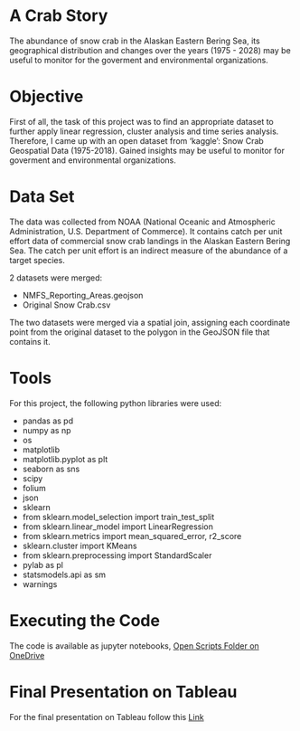 # A Crab Story

The abundance of snow crab in the Alaskan Eastern Bering Sea, its geographical distribution
and changes over the years (1975 - 2028) may be useful to monitor for the goverment and environmental organizations.

# Objective

First of all, the task of this project was to find an appropriate dataset to further apply linear regression, cluster analysis and time series analysis.
Therefore, I came up with an open dataset from ‘kaggle’: Snow Crab Geospatial Data (1975-2018).
Gained insights may be useful to monitor for goverment and environmental organizations.

# Data Set

The data was collected from NOAA (National Oceanic and Atmospheric Administration, U.S. Department of Commerce).
It contains catch per unit effort data of commercial snow crab landings in the Alaskan Eastern Bering Sea.
The catch per unit effort is an indirect measure of the abundance of a target species.

2 datasets were merged:

- NMFS_Reporting_Areas.geojson
- Original Snow Crab.csv

The two datasets were merged via a spatial join, assigning each coordinate point from the original dataset to the polygon in the GeoJSON file that contains it.

# Tools

For this project, the following python libraries were used:

- pandas as pd
- numpy as np
- os
- matplotlib
- matplotlib.pyplot as plt
- seaborn as sns
- scipy
- folium
- json
- sklearn
- from sklearn.model_selection import train_test_split 
- from sklearn.linear_model import LinearRegression
- from sklearn.metrics import mean_squared_error, r2_score
- sklearn.cluster import KMeans
- from sklearn.preprocessing import StandardScaler
- pylab as pl
- statsmodels.api as sm
- warnings

# Executing the Code

The code is available as jupyter notebooks, [Open Scripts Folder on OneDrive](https://onedrive.live.com/?id=%2Fpersonal%2F68518651159bb850%2FDocuments%2FDokumente%2Fdata%20analytics%2FImm%5FAch%206%20DA%20Project%206%2FSnow%20Crab%20Ach%206&view=0)

# Final Presentation on Tableau

For the final presentation on Tableau follow this [Link](https://public.tableau.com/app/profile/thomas.efstathiades/viz/ACrabStory/ACrabStory)
